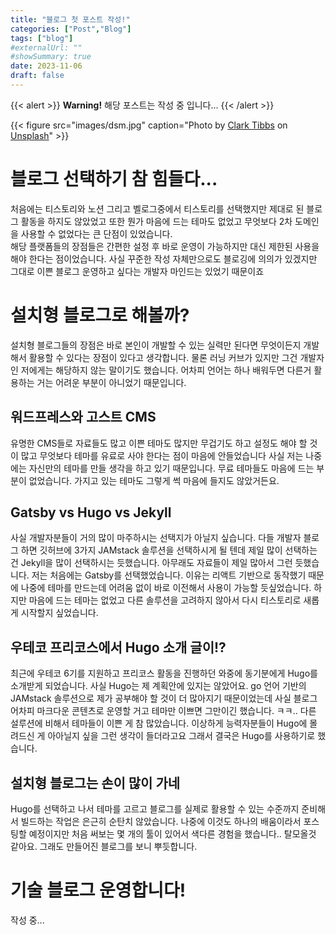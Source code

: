 ```yaml
---
title: "블로그 첫 포스트 작성!"
categories: ["Post","Blog"]
tags: ["blog"]
#externalUrl: ""
#showSummary: true
date: 2023-11-06
draft: false
---
```


{{< alert >}}
**Warning!** 해당 포스트는 작성 중 입니다...
{{< /alert >}}

{{< figure
    src="images/dsm.jpg"
    caption="Photo by [Clark Tibbs](https://unsplash.com/ko/@clarktibbs) on [Unsplash](https://unsplash.com/)"
    >}}
  


# 블로그 선택하기 참 힘들다...
처음에는 티스토리와 노션 그리고 벨로그중에서 티스토리를 선택했지만 제대로 된 블로그 활동을 하지도 않았었고 또한 뭔가 마음에 드는 테마도 없었고 무엇보다 2차 도메인을 사용할 수 없었다는 큰 단점이 있었습니다.  
해당 플랫폼들의 장점들은 간편한 설정 후 바로 운영이 가능하지만 대신 제한된 사용을 해야 한다는 점이었습니다. 사실 꾸준한 작성 자체만으로도 블로깅에 의의가 있겠지만 그대로 이쁜 블로그 운영하고 싶다는 개발자 마인드는 있었기 때문이죠  
  
  

# 설치형 블로그로 해볼까?
설치형 블로그들의 장점은 바로 본인이 개발할 수 있는 실력만 된다면 무엇이든지 개발해서 활용할 수 있다는 장점이 있다고 생각합니다. 물론 러닝 커브가 있지만 그건 개발자인 저에게는 해당하지 않는 말이기도 했습니다. 어차피 언어는 하나 배워두면 다른거 활용하는 거는 어려운 부분이 아니었기 때문입니다.  


## 워드프레스와 고스트 CMS
유명한 CMS들로 자료들도 많고 이쁜 테마도 많지만 무겁기도 하고 설정도 해야 할 것이 많고 무엇보다 테마를 유료로 사야 한다는 점이 마음에 안들었습니다 사실 저는 나중에는 자신만의 테마를 만들 생각을 하고 있기 때문입니다. 무료 테마들도 마음에 드는 부분이 없었습니다. 가지고 있는 테마도 그렇게 썩 마음에 들지도 않았거든요.  
  

## Gatsby vs Hugo vs Jekyll
사실 개발자분들이 거의 많이 마주하시는 선택지가 아닐지 싶습니다. 다들 개발자 블로그 하면 깃허브에 3가지 JAMstack 솔루션을 선택하시게 될 텐데 제일 많이 선택하는 건 Jekyll을 많이 선택하시는 듯했습니다. 아무래도 자료들이 제일 많아서 그런 듯했습니다. 저는 처음에는 Gatsby를 선택했었습니다. 이유는 리액트 기반으로 동작했기 때문에 나중에 테마를 만드는데 어려움 없이 바로 이전해서 사용이 가능할 듯싶었습니다. 하지만 마음에 드는 테마는 없었고 다른 솔루션을 고려하지 않아서 다시 티스토리로 새롭게 시작할지 싶었습니다.  
  

## 우테코 프리코스에서 Hugo 소개 글이!?
최근에 우테코 6기를 지원하고 프리코스 활동을 진행하던 와중에 동기분에게 Hugo를 소개받게 되었습니다. 사실 Hugo는 제 계획안에 있지는 않았어요. go 언어 기반의 JAMstack 솔루션으로 제가 공부해야 할 것이 더 많아지기 때문이었는데 사실 블로그 어차피 마크다운 콘텐츠로 운영할 거고 테마만 이쁘면 그만이긴 했습니다. ㅋㅋ.. 다른 설루션에 비해서 테마들이 이쁜 게 참 많았습니다. 이상하게 능력자분들이 Hugo에 몰려드신 게 아아닐지 싶을  그런 생각이 들더라고요 그래서 결국은 Hugo를 사용하기로 했습니다.  
  

## 설치형 블로그는 손이 많이 가네
Hugo를 선택하고 나서 테마를 고르고 블로그를 실제로 활용할 수 있는 수준까지 준비해서 빌드하는 작업은 은근히 순탄치 않았습니다. 나중에 이것도 하나의 배움이라서 포스팅할 예정이지만 처음 써보는 몇 개의 툴이 있어서 색다른 경험을 했습니다.. 탈모올것 같아요. 그래도 만들어진 블로그를 보니 뿌듯합니다.  
  


# 기술 블로그 운영합니다!
작성 중...